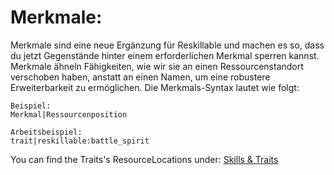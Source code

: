 # Merkmale:

Merkmale sind eine neue Ergänzung für Reskillable und machen es so, dass du jetzt Gegenstände hinter einem erforderlichen Merkmal sperren kannst. Merkmale ähneln Fähigkeiten, wie wir sie an einen Ressourcenstandort verschoben haben, anstatt an einen Namen, um eine robustere Erweiterbarkeit zu ermöglichen. Die Merkmals-Syntax lautet wie folgt:

    Beispiel:
    Merkmal|Ressourcenposition
    
    Arbeitsbeispiel:
    trait|reskillable:battle_spirit
    

You can find the Traits's ResourceLocations under: [Skills & Traits](/Mods/CompatSkills/Requirements/Skills_Traits/)